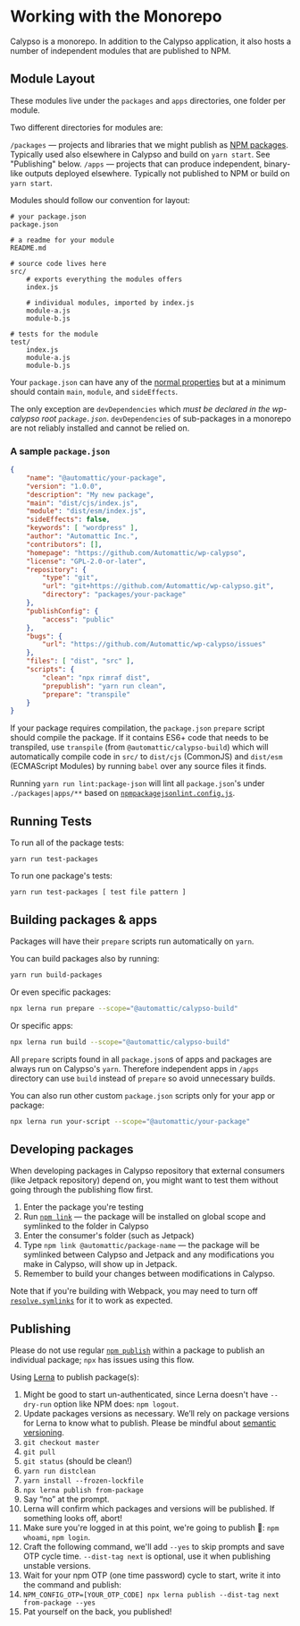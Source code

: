 # Working with the Monorepo

Calypso is a monorepo. In addition to the Calypso application, it also hosts a number of independent modules that are published to NPM.

## Module Layout

These modules live under the `packages` and `apps` directories, one folder per module.

Two different directories for modules are:

`/packages` — projects and libraries that we might publish as [NPM packages](https://docs.npmjs.com/about-packages-and-modules). Typically used also elsewhere in Calypso and build on `yarn start`. See "Publishing" below.
`/apps` — projects that can produce independent, binary-like outputs deployed elsewhere. Typically not published to NPM or build on `yarn start`.

Modules should follow our convention for layout:

```
# your package.json
package.json

# a readme for your module
README.md

# source code lives here
src/
	# exports everything the modules offers
	index.js

	# individual modules, imported by index.js
	module-a.js
	module-b.js

# tests for the module
test/
	index.js
	module-a.js
	module-b.js
```

Your `package.json` can have any of the [normal properties](https://docs.npmjs.com/files/package.json) but at a minimum should contain `main`, `module`, and `sideEffects`.

The only exception are `devDependencies` which _must be declared in the wp-calypso root `package.json`_. `devDependencies` of sub-packages in a monorepo are not reliably installed and cannot be relied on.

### A sample `package.json`

```json
{
	"name": "@automattic/your-package",
	"version": "1.0.0",
	"description": "My new package",
	"main": "dist/cjs/index.js",
	"module": "dist/esm/index.js",
	"sideEffects": false,
	"keywords": [ "wordpress" ],
	"author": "Automattic Inc.",
	"contributors": [],
	"homepage": "https://github.com/Automattic/wp-calypso",
	"license": "GPL-2.0-or-later",
	"repository": {
		"type": "git",
		"url": "git+https://github.com/Automattic/wp-calypso.git",
		"directory": "packages/your-package"
	},
	"publishConfig": {
		"access": "public"
	},
	"bugs": {
		"url": "https://github.com/Automattic/wp-calypso/issues"
	},
	"files": [ "dist", "src" ],
	"scripts": {
		"clean": "npx rimraf dist",
		"prepublish": "yarn run clean",
		"prepare": "transpile"
	}
}
```

If your package requires compilation, the `package.json` `prepare` script should compile the package. If it contains ES6+ code that needs to be transpiled, use `transpile` (from `@automattic/calypso-build`) which will automatically compile code in `src/` to `dist/cjs` (CommonJS) and `dist/esm` (ECMAScript Modules) by running `babel` over any source files it finds.

Running `yarn run lint:package-json` will lint all `package.json`'s under `./packages|apps/**` based on [`npmpackagejsonlint.config.js`](../npmpackagejsonlint.config.js).

## Running Tests

To run all of the package tests:

`yarn run test-packages`

To run one package's tests:

`yarn run test-packages [ test file pattern ]`

## Building packages & apps

Packages will have their `prepare` scripts run automatically on `yarn`.

You can build packages also by running:

```bash
yarn run build-packages
```

Or even specific packages:

```bash
npx lerna run prepare --scope="@automattic/calypso-build"
```

Or specific apps:

```bash
npx lerna run build --scope="@automattic/calypso-build"
```

All `prepare` scripts found in all `package.json`s of apps and packages are always run on Calypso's `yarn`. Therefore independent apps in `/apps` directory can use `build` instead of `prepare` so avoid unnecessary builds.

You can also run other custom `package.json` scripts only for your app or package:

```bash
npx lerna run your-script --scope="@automattic/your-package"
```

## Developing packages

When developing packages in Calypso repository that external consumers (like Jetpack repository) depend on, you might want to test them without going through the publishing flow first.

1. Enter the package you're testing
1. Run [`npm link`](https://docs.npmjs.com/cli/link) — the package will be installed on global scope and symlinked to the folder in Calypso
1. Enter the consumer's folder (such as Jetpack)
1. Type `npm link @automattic/package-name` — the package will be symlinked between Calypso and Jetpack and any modifications you make in Calypso, will show up in Jetpack.
1. Remember to build your changes between modifications in Calypso.

Note that if you're building with Webpack, you may need to turn off [`resolve.symlinks`](https://webpack.js.org/configuration/resolve/#resolvesymlinks) for it to work as expected.

## Publishing

Please do not use regular [`npm publish`](https://docs.npmjs.com/cli/publish) within a package to publish an individual package; `npx` has issues using this flow.

Using [Lerna](https://lernajs.io/) to publish package(s):

1. Might be good to start un-authenticated, since Lerna doesn't have `--dry-run` option like NPM does: `npm logout`.
1. Update packages versions as necessary. We’ll rely on package versions for Lerna to know what to publish. Please be mindful about [semantic versioning](https://semver.org/).
1. `git checkout master`
1. `git pull`
1. `git status` (should be clean!)
1. `yarn run distclean`
1. `yarn install --frozen-lockfile`
1. `npx lerna publish from-package`
1. Say “no” at the prompt.
1. Lerna will confirm which packages and versions will be published. If something looks off, abort!
1. Make sure you're logged in at this point, we're going to publish 🚀: `npm whoami`, `npm login`.
1. Craft the following command, we'll add `--yes` to skip prompts and save OTP cycle time. `--dist-tag next` is optional, use it when publishing unstable versions.
1. Wait for your npm OTP (one time password) cycle to start, write it into the command and publish:
1. `NPM_CONFIG_OTP=[YOUR_OTP_CODE] npx lerna publish --dist-tag next from-package --yes`
1. Pat yourself on the back, you published!
